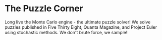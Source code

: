 # The Puzzle Corner
Long live the Monte Carlo engine - the ultimate puzzle solver!  We solve puzzles published in Five Thirty Eight, Quanta Magazine, and Project Euler using stochastic methods. We don't brute force, we sample!
